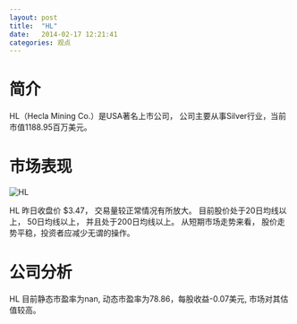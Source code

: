 ```yaml
---
layout: post
title:  "HL"
date:   2014-02-17 12:21:41
categories: 观点
---
```


# 简介
HL（Hecla Mining Co.）是USA著名上市公司，
公司主要从事Silver行业，当前市值1188.95百万美元。

# 市场表现

![HL](http://finviz.com/chart.ashx?t=HL&ty=c&ta=1&p=d&s=l)

HL 昨日收盘价 $3.47，
交易量较正常情况有所放大。
目前股价处于20日均线以上，
50日均线以上，
并且处于200日均线以上。
从短期市场走势来看，
股价走势平稳，投资者应减少无谓的操作。

# 公司分析
HL 目前静态市盈率为nan, 动态市盈率为78.86，每股收益-0.07美元,
市场对其估值较高。
